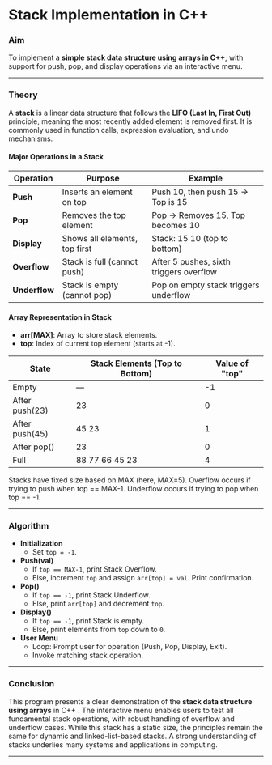 # Stack Implementation in C++

### Aim  
To implement a **simple stack data structure using arrays in C++**, with support for push, pop, and display operations via an interactive menu.

***

### Theory  

A **stack** is a linear data structure that follows the **LIFO (Last In, First Out)** principle, meaning the most recently added element is removed first. It is commonly used in function calls, expression evaluation, and undo mechanisms.

#### Major Operations in a Stack

| Operation | Purpose               | Example                                |
|-----------|-----------------------|----------------------------------------|
| **Push**  | Inserts an element on top  | Push 10, then push 15 → Top is 15     |
| **Pop**   | Removes the top element    | Pop → Removes 15, Top becomes 10      |
| **Display** | Shows all elements, top first | Stack: 15 10 (top to bottom)         |
| **Overflow** | Stack is full (cannot push) | After 5 pushes, sixth triggers overflow |
| **Underflow** | Stack is empty (cannot pop) | Pop on empty stack triggers underflow |

#### Array Representation in Stack

- **arr[MAX]**: Array to store stack elements.
- **top**: Index of current top element (starts at -1).

| State        | Stack Elements (Top to Bottom) | Value of "top" |
|--------------|-------------------------------|----------------|
| Empty        | —                             | -1             |
| After push(23) | 23                            | 0              |
| After push(45) | 45 23                         | 1              |
| After pop()    | 23                            | 0              |
| Full           | 88 77 66 45 23                | 4              |

Stacks have fixed size based on MAX (here, MAX=5). Overflow occurs if trying to push when top == MAX-1. Underflow occurs if trying to pop when top == -1.

***

### Algorithm  

- **Initialization**
  - Set `top = -1`.
- **Push(val)**
  - If `top == MAX-1`, print Stack Overflow.
  - Else, increment `top` and assign `arr[top] = val`. Print confirmation.
- **Pop()**
  - If `top == -1`, print Stack Underflow.
  - Else, print `arr[top]` and decrement `top`.
- **Display()**
  - If `top == -1`, print Stack is empty.
  - Else, print elements from `top` down to `0`.
- **User Menu**
  - Loop: Prompt user for operation (Push, Pop, Display, Exit).
  - Invoke matching stack operation.

***

### Conclusion  

This program presents a clear demonstration of the **stack data structure using arrays** in C++ . The interactive menu enables users to test all fundamental stack operations, with robust handling of overflow and underflow cases. While this stack has a static size, the principles remain the same for dynamic and linked-list-based stacks. A strong understanding of stacks underlies many systems and applications in computing.

---
